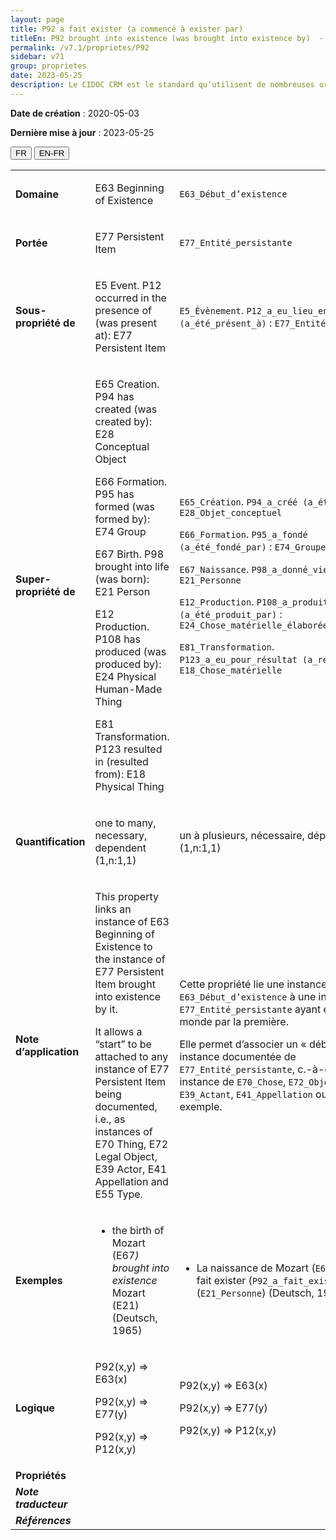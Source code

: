 ```yaml
---
layout: page
title: P92 a fait exister (a commencé à exister par)
titleEn: P92 brought into existence (was brought into existence by)  - a fait exister (a commencé à exister par)
permalink: /v7.1/proprietes/P92
sidebar: v71
group: proprietes
date: 2023-05-25
description: Le CIDOC CRM est le standard qu’utilisent de nombreuses organisations pour l’échange et l’intégration de jeux de données et de spécifications patrimoniales. Il est développé et maintenu à jour exclusivement en anglais par le CRM SIG, un sous-groupe du Conseil international des musées (ICOM). Ceci est une traduction officielle en français développée par la Traduction en français du CIDOC CRM, une initiative qui offre une version française à jour et accessible ouvertement et gratuitement du standard CIDOC CRM et en démocratise l'usage dans la communauté patrimoniale francophone. ------------ The CIDOC CRM is the standard used by many heritage organizations for the exchange and integration of museum collection datasets and specifications. It is developed and maintained exclusively in English by the CRM SIG, a subgroup of the International Council of Museums (ICOM). This is an official translation developed by the Traduction en français du CIDOC CRM, an initiative offering an open, up-to-date, and free French version of the CIDOC CRM standard, and democratizing its use in the francophone heritage community.
---
```


**Date de création** : 2020-05-03

**Dernière mise à jour** : 2023-05-25

<div class="lang-buttons">
 <button id="fr" class="activate">FR</button>
 <button id="en-fr">EN-FR</button>
</div>

<table>
<tbody>
<tr>
<td><strong>Domaine</strong></td>
<td class="en">
<p>E63 Beginning of Existence</p>
</td>
<td>
<p><code class="language-plaintext highlighter-rouge">E63_Début_d’existence</code></p>
</td>
</tr>
<tr>
<td><strong>Portée</strong></td>
<td class="en">
<p>E77 Persistent Item</p>
</td>
<td>
<p><code class="language-plaintext highlighter-rouge">E77_Entité_persistante</code></p>
</td>
</tr>
<tr>
<td><strong>Sous-propriété de</strong></td>
<td class="en">
<p>E5 Event. P12 occurred in the presence of (was present at): E77 Persistent Item</p>
</td>
<td>
<p><code class="language-plaintext highlighter-rouge">E5_Évènement</code>. <code class="language-plaintext highlighter-rouge">P12_a_eu_lieu_en_présence_de (a_été_présent_à)</code> : <code class="language-plaintext highlighter-rouge">E77_Entité_persistante</code></p>
</td>
</tr>
<tr>
<td><strong>Super-propriété de</strong></td>
<td class="en">
<p>E65 Creation. P94 has created (was created by): E28 Conceptual Object</p>
<p>E66 Formation. P95 has formed (was formed by): E74 Group</p>
<p>E67 Birth. P98 brought into life (was born): E21 Person</p>
<p>E12 Production. P108 has produced (was produced by): E24 Physical Human-Made Thing</p>
<p>E81 Transformation. P123 resulted in (resulted from): E18 Physical Thing</p>
</td>
<td>
<p><code class="language-plaintext highlighter-rouge">E65_Création</code>. <code class="language-plaintext highlighter-rouge">P94_a_créé (a_été_créé_par)</code> : <code class="language-plaintext highlighter-rouge">E28_Objet_conceptuel</code></p>
<p><code class="language-plaintext highlighter-rouge">E66_Formation</code>. <code class="language-plaintext highlighter-rouge">P95_a_fondé (a_été_fondé_par)</code>  : <code class="language-plaintext highlighter-rouge">E74_Groupe</code></p>
<p><code class="language-plaintext highlighter-rouge">E67_Naissance</code>. <code class="language-plaintext highlighter-rouge">P98_a_donné_vie_à (est_né)</code> : <code class="language-plaintext highlighter-rouge">E21_Personne</code></p>
<p><code class="language-plaintext highlighter-rouge">E12_Production</code>. <code class="language-plaintext highlighter-rouge">P108_a_produit (a_été_produit_par)</code>  : <code class="language-plaintext highlighter-rouge">E24_Chose_matérielle_élaborée_par_l’humain</code></p>
<p><code class="language-plaintext highlighter-rouge">E81_Transformation</code>. <code class="language-plaintext highlighter-rouge">P123_a_eu_pour_résultat (a_résulté_de)</code> : <code class="language-plaintext highlighter-rouge">E18_Chose_matérielle</code></p>
</td>
</tr>
<tr>
<td><strong>Quantification</strong></td>
<td class="en">
<p>one to many, necessary, dependent (1,n:1,1)</p>
</td>
<td>
<p>un à plusieurs, nécessaire, dépendant (1,n:1,1)</p>
</td>
</tr>
<tr>
<td><strong>Note d’application</strong></td>
<td class="en">
<p>This property links an instance of E63 Beginning of Existence to the instance of E77 Persistent Item brought into existence by it.</p>
<p>It allows a “start” to be attached to any instance of E77 Persistent Item being documented, i.e., as instances of E70 Thing, E72 Legal Object, E39 Actor, E41 Appellation and E55 Type.</p>
</td>
<td>
<p>Cette propriété lie une instance de <code class="language-plaintext highlighter-rouge">E63_Début_d’existence</code> à une instance de <code class="language-plaintext highlighter-rouge">E77_Entité_persistante</code> ayant été mise au monde par la première. </p>
<p>Elle permet d’associer un « début » à une instance documentée de <code class="language-plaintext highlighter-rouge">E77_Entité_persistante</code>, c.-à-d. à une instance de <code class="language-plaintext highlighter-rouge">E70_Chose</code>, <code class="language-plaintext highlighter-rouge">E72_Objet_juridique</code>, <code class="language-plaintext highlighter-rouge">E39_Actant</code>, <code class="language-plaintext highlighter-rouge">E41_Appellation</code> ou <code class="language-plaintext highlighter-rouge">E55_Type</code>, par exemple.</p>
</td>
</tr>
<tr>
<td><strong>Exemples</strong></td>
<td class="en">
<ul>
<li><p>the birth of Mozart (E67<em>) brought into existence</em> Mozart (E21) (Deutsch, 1965)</p>
</li>
</ul>
</td>
<td>
<ul>
<li><p>La naissance de Mozart (<code class="language-plaintext highlighter-rouge">E67_Naissance</code>) a fait exister (<code class="language-plaintext highlighter-rouge">P92_a_fait_exister</code>) Mozart (<code class="language-plaintext highlighter-rouge">E21_Personne</code>) (Deutsch, 1965)</p>
</li>
</ul>
</td>
</tr>
<tr>
<td><strong>Logique</strong></td>
<td class="en">
<p>P92(x,y) ⇒ E63(x)</p>
<p>P92(x,y) ⇒ E77(y)</p>
<p>P92(x,y) ⇒ P12(x,y)</p>
</td>
<td>
<p>P92(x,y) ⇒ E63(x)</p>
<p>P92(x,y) ⇒ E77(y)</p>
<p>P92(x,y) ⇒ P12(x,y)</p>
</td>
</tr>
<tr>
<td><strong>Propriétés</strong></td>
<td class="en">
</td>
<td>
</td>
</tr>
<tr>
<td><strong><em>Note traducteur</em></strong></td>
<td colspan="2">
</td>
</tr>
<tr>
<td><strong><em>Références</em></strong></td>
<td colspan="2">
</td>
</tr>
</tbody>
</table>
